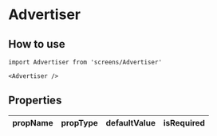 # Advertiser

## How to use

```
import Advertiser from 'screens/Advertiser'
```

```
<Advertiser />
```

## Properties

| propName | propType | defaultValue | isRequired |
| - | - | - | - |
